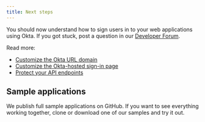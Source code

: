 ```yaml
---
title: Next steps
---
```

You should now understand how to sign users in to your web applications using Okta. If you got stuck, post a question in our [Developer Forum](https://devforum.okta.com).

Read more:

* [Customize the Okta URL domain](/docs/guides/custom-url-domain/)
* [Customize the Okta-hosted sign-in page](/docs/guides/custom-hosted-signin/)
* [Protect your API endpoints](/docs/guides/protect-your-api/)

## Sample applications

We publish full sample applications on GitHub. If you want to see everything working together, clone or download one of our samples and try it out.

<StackSelector snippet="samples"/>
